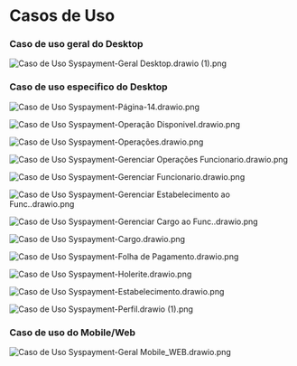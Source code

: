 # Casos de Uso

### Caso de uso geral do Desktop

![Caso de Uso Syspayment-Geral Desktop.drawio (1).png](./images/Caso_de_Uso_Syspayment-Geral_Desktop.drawio_(1).png)

### Caso de uso especifico do Desktop

![Caso de Uso Syspayment-Página-14.drawio.png](./images/Caso_de_Uso_Syspayment-Pgina-14.drawio.png)

![Caso de Uso Syspayment-Operação Disponivel.drawio.png](./images/Caso_de_Uso_Syspayment-Operao_Disponivel.drawio.png)

![Caso de Uso Syspayment-Operações.drawio.png](./images/Caso_de_Uso_Syspayment-Operaes.drawio.png)

![Caso de Uso Syspayment-Gerenciar Operações Funcionario.drawio.png](./images/Caso_de_Uso_Syspayment-Gerenciar_Operaes_Funcionario.drawio.png)

![Caso de Uso Syspayment-Gerenciar Funcionario.drawio.png](./images/Caso_de_Uso_Syspayment-Gerenciar_Funcionario.drawio.png)

![Caso de Uso Syspayment-Gerenciar Estabelecimento ao Func..drawio.png](./images/Caso_de_Uso_Syspayment-Gerenciar_Estabelecimento_ao_Func..drawio.png)

![Caso de Uso Syspayment-Gerenciar Cargo ao Func..drawio.png](./images/Caso_de_Uso_Syspayment-Gerenciar_Cargo_ao_Func..drawio.png)

![Caso de Uso Syspayment-Cargo.drawio.png](./images/Caso_de_Uso_Syspayment-Cargo.drawio.png)

![Caso de Uso Syspayment-Folha de Pagamento.drawio.png](./images/Caso_de_Uso_Syspayment-Folha_de_Pagamento.drawio.png)

![Caso de Uso Syspayment-Holerite.drawio.png](./images/Caso_de_Uso_Syspayment-Holerite.drawio.png)

![Caso de Uso Syspayment-Estabelecimento.drawio.png](./images/Caso_de_Uso_Syspayment-Estabelecimento.drawio.png)

![Caso de Uso Syspayment-Perfil.drawio (1).png](./images/Caso_de_Uso_Syspayment-Perfil.drawio_(1).png)

### Caso de uso do Mobile/Web

![Caso de Uso Syspayment-Geral Mobile_WEB.drawio.png](./images/Caso_de_Uso_Syspayment-Geral_Mobile_WEB.drawio.png)